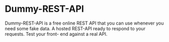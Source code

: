 # Dummy-REST-API
Dummy-REST-API is a free online REST API that you can use whenever you need some fake data. A hosted REST-API ready to respond to your requests. Test your front- end against a real API.
